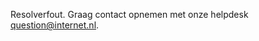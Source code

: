 Resolverfout. Graag contact opnemen met onze helpdesk [question@internet.nl](mailto:question@internet.nl).
